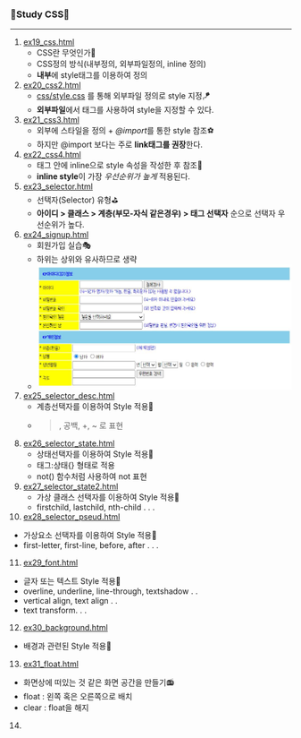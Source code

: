 ### 🎼Study CSS🎼
---
1. [ex19_css.html](./ex19_css.html)
   - CSS란 무엇인가👢
   - CSS정의 방식(내부정의, 외부파일정의, inline 정의)
   - **내부**에 style태그를 이용하여 정의
2. [ex20_css2.html](./ex20_css2.html)
   + [css/style.css](./css/style.css) 를 통해 외부파일 정의로 style 지정🪁
   - **외부파일**에서 태그를 사용하여 style을 지정할 수 있다.
3. [ex21_css3.html](./ex21_css3.html)
   - 외부에 스타일을 정의 + *@import*를 통한 style 참조⚽
   - 하지만 @import 보다는 주로 **link태그를 권장**한다.
4. [ex22_css4.html](./ex22_css4.html)
   - 태그 안에 inline으로 style 속성을 작성한 후 참조👜
   - **inline style**이 가장 *우선순위가 높게* 적용된다.
5. [ex23_selector.html](./ex23_selector.html)
   - 선택자(Selector) 유형⛳
   - **아이디 > 클래스 > 계층(부모-자식 같은경우) > 태그 선택자** 순으로  선택자 우선순위가 높다.
6. [ex24_signup.html](./ex24_signup.html)
   - 회원가입 실습🎭
   - 하위는 상위와 유사하므로 생략
   - ![회원가입 실습](./img/signupImg.JPG)
7. [ex25_selector_desc.html](./ex25_selector_desc.html)
   - 계층선택자를 이용하여 Style 적용🏒
   - >, 공백, +, ~ 로 표현
8. [ex26_selector_state.html](./ex26_selector_state.html)
   - 상태선택자를 이용하여 Style 적용🎾
   - 태그:상태{} 형태로 적용
   - not() 함수처럼 사용하여 not 표현
9. [ex27_selector_state2.html](./ex27_selector_state2.html)
   - 가상 클래스 선택자를 이용하여 Style 적용👠
   - firstchild, lastchild, nth-child . . .
10. [ex28_selector_pseud.html](./ex28_selector_pseud.html)
   - 가상요소 선택자를 이용하여 Style 적용🎨
   - first-letter, first-line, before, after . . .
11. [ex29_font.html](./ex29_font.html)
   - 글자 또는 텍스트 Style 적용🥁
   - overline, underline, line-through, textshadow . . 
   - vertical align, text align . .
   - text transform. . .
12. [ex30_background.html](./ex30_background.html)
   - 배경과 관련된 Style 적용👙
13. [ex31_float.html](./ex31_float.html)
   - 화면상에 떠있는 것 같은 화면 공간을 만들기📻
   - float : 왼쪽 혹은 오른쪽으로 배치
   - clear : float을 해지
14. 